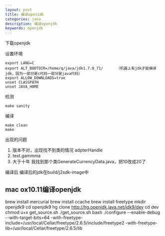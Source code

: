 ```yaml
---
layout: post
title: 编译openJdk
categories: java
description: 编译openjdk
keywords: openjdk
---
```


下载openjdk

设置环境

    export LANG=C
    export ALT_BOOTDIR=/home/q/java/jdk1.7.0_71/      （机器上有jdk才能编译jdk，因为一部分是c代码一部分是java代码）    
    export ALLOW_DOWNLOADS=true  
    unset CLASSPATH  
    unset JAVA_HOME

检测

    make sanity

编译

    make clean
    make

出现的问题

1.  版本不对，出现找不到类的情况 adpterHandle
2.  test.gammma
3.  大于十年
我找到那个类GenerateCurrencyData.java，把10改成20了

编译后
编译后的jdk在build/j2sdk-image中





## mac ox10.11编译openjdk

brew install mercurial
brew install ccache
brew install freetype
mkdir openjdk9
cd openjdk9
hg clone http://hg.openjdk.java.net/jdk9/dev
cd dev
chmod u+x get_source.sh
./get_source.sh
bash ./configure --enable-debug --with-target-bits=64 -with-freetype-include=/usr/local/Cellar/freetype/2.6.5/include/freetype2 -with-freetype-lib=/usr/local/Cellar/freetype/2.6.5/lib
